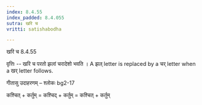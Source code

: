 ```yaml
---
index: 8.4.55
index_padded: 8.4.055
sutra: खरि च
vritti: satishabodha

---
```

 खरि च 8.4.55 


वृत्तिः -- खरि च परतो झलां चरादेशो भवति । A झल् letter is replaced by a चर् letter when a खर् letter follows. 


गीतासु उदाहरणम् – श्लोकः bg2-17 


कश्चित् + कर्तुम् = कश्चिद् + कर्तुम् = कश्चित् + कर्तुम् 